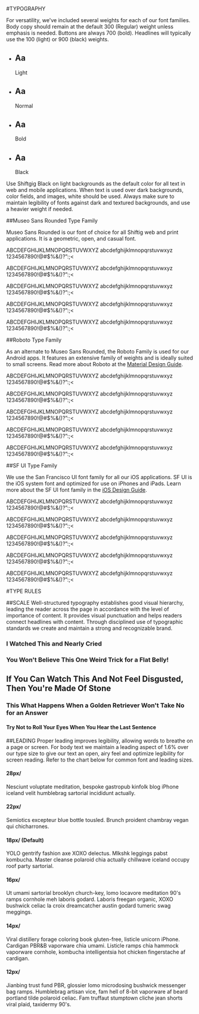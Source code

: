 #TYPOGRAPHY

For versatility, we've included several weights for each of our font families. Body copy should remain at the default 300 (Regular) weight unless emphasis is needed. Buttons are always 700 (bold). Headlines will typically use the 100 (light) or 900 (black) weights.

<section class="example">
	<article class="typography-samples u-textCenter">
		<ul>
			<li class="sampleBox block">
				  <div class="sampleBox--fontLight">
				  	<h2>Aa</h2>
				  	<p>Light</p>
				  </div>
			</li>
			<li class="sampleBox block">
				  <div class="sampleBox--fontNormal">
				  	<h2>Aa</h2>
				  	<p>Normal</p>
				  </div>
			</li>
			<li class="sampleBox block">
				  <div class="sampleBox--fontBold">
				  	<h2>Aa</h2>
				  	<p>Bold</p>
				  </div>
			</li>
			<li class="sampleBox block">
				  <div class="sampleBox--fontBlack">
				  	<h2>Aa</h2>
				  	<p>Black</p>
				  </div>
			</li>
		</ul>
	</article>
</section>

Use Shiftgig Black on light backgrounds as the default color for all text in web and mobile applications. When text is used over dark backgrounds, color fields, and images, white should be used. Always make sure to maintain legibility of fonts against dark and textured backgrounds, and use a heavier weight if needed.

##Museo Sans Rounded Type Family

Museo Sans Rounded is our font of choice for all Shiftig web and print applications. It is a geometric, open, and casual font. 

<section class="example">
	<p class="fontSample fontSample--large fontSample--light fontSample--museoRounded">ABCDEFGHIJKLMNOPQRSTUVWXYZ abcdefghijklmnopqrstuvwxyz 1234567890!@#$%&amp;()?”:;&lt;</p>
	<p class="fontSample fontSample--large fontSample--regular fontSample--museoRounded">ABCDEFGHIJKLMNOPQRSTUVWXYZ abcdefghijklmnopqrstuvwxyz 1234567890!@#$%&amp;()?”:;&lt;</p>
	<p class="fontSample fontSample--large fontSample--medium fontSample--museoRounded">ABCDEFGHIJKLMNOPQRSTUVWXYZ abcdefghijklmnopqrstuvwxyz 1234567890!@#$%&amp;()?”:;&lt;</p>
	<p class="fontSample fontSample--large fontSample--bold fontSample--museoRounded">ABCDEFGHIJKLMNOPQRSTUVWXYZ abcdefghijklmnopqrstuvwxyz 1234567890!@#$%&amp;()?”:;&lt;</p>
	<p class="fontSample fontSample--large fontSample--black fontSample--museoRounded">ABCDEFGHIJKLMNOPQRSTUVWXYZ abcdefghijklmnopqrstuvwxyz 1234567890!@#$%&amp;()?”:;&lt;</p>
</section>

##Roboto Type Family

As an alternate to Museo Sans Rounded, the Roboto Family is used for our Android apps. It features an extensive family of weights and is ideally suited to small screens. Read more about Roboto at the [Material Design Guide](https://material.google.com/style/typography.html#).

<section class="example">
	<p class="fontSample fontSample--large fontSample--light fontSample--roboto">ABCDEFGHIJKLMNOPQRSTUVWXYZ abcdefghijklmnopqrstuvwxyz 1234567890!@#$%&amp;()?”:;&lt;</p>
	<p class="fontSample fontSample--large fontSample--regular fontSample--roboto">ABCDEFGHIJKLMNOPQRSTUVWXYZ abcdefghijklmnopqrstuvwxyz 1234567890!@#$%&amp;()?”:;&lt;</p>
	<p class="fontSample fontSample--large fontSample--medium fontSample--roboto">ABCDEFGHIJKLMNOPQRSTUVWXYZ abcdefghijklmnopqrstuvwxyz 1234567890!@#$%&amp;()?”:;&lt;</p>
	<p class="fontSample fontSample--large fontSample--bold fontSample--roboto">ABCDEFGHIJKLMNOPQRSTUVWXYZ abcdefghijklmnopqrstuvwxyz 1234567890!@#$%&amp;()?”:;&lt;</p>
	<p class="fontSample fontSample--large fontSample--black fontSample--roboto">ABCDEFGHIJKLMNOPQRSTUVWXYZ abcdefghijklmnopqrstuvwxyz 1234567890!@#$%&amp;()?”:;&lt;</p>
</section>

##SF UI Type Family

We use the San Francisco UI font family for all our iOS applications. SF UI is the iOS system font and optimized for use on iPhones and iPads. Learn more about the SF UI font family in the [iOS Design Guide](https://developer.apple.com/ios/human-interface-guidelines/visual-design/typography/).

<section class="example">
	<p class="fontSample fontSample--large fontSample--light fontSample--sfUI">ABCDEFGHIJKLMNOPQRSTUVWXYZ abcdefghijklmnopqrstuvwxyz 1234567890!@#$%&amp;()?”:;&lt;</p>
	<p class="fontSample fontSample--large fontSample--regular fontSample--sfUI">ABCDEFGHIJKLMNOPQRSTUVWXYZ abcdefghijklmnopqrstuvwxyz 1234567890!@#$%&amp;()?”:;&lt;</p>
	<p class="fontSample fontSample--large fontSample--medium fontSample--sfUI">ABCDEFGHIJKLMNOPQRSTUVWXYZ abcdefghijklmnopqrstuvwxyz 1234567890!@#$%&amp;()?”:;&lt;</p>
	<p class="fontSample fontSample--large fontSample--bold fontSample--sfUI">ABCDEFGHIJKLMNOPQRSTUVWXYZ abcdefghijklmnopqrstuvwxyz 1234567890!@#$%&amp;()?”:;&lt;</p>
	<p class="fontSample fontSample--large fontSample--black fontSample--sfUI">ABCDEFGHIJKLMNOPQRSTUVWXYZ abcdefghijklmnopqrstuvwxyz 1234567890!@#$%&amp;()?”:;&lt;</p>
</section>

#TYPE RULES

##SCALE
Well-structured typography establishes good visual hierarchy, leading the reader across the page in accordance with the level of importance of content. It provides visual punctuation and helps readers connect headlines with content. Through disciplined use of typographic standards we create and maintain a strong and recognizable brand.

<section class="example">
    <article>
		<h1 class="tooDamnBig">I Watched This and Nearly Cried</h1>
		<h1>You Won't Believe This One Weird Trick for a Flat Belly!</h1>
		<h2>If You Can Watch This And Not Feel Disgusted, Then You're Made Of Stone</h2>
		<h3>This What Happens When a Golden Retriever Won't Take No for an Answer</h3>
		<h4>Try Not to Roll Your Eyes When You Hear the Last Sentence</h4>
	</article>
</section>

##LEADING
Proper leading improves legibility, allowing words to breathe on a page or screen. For body text we maintain a leading aspect of 1.6% over our type size to give our text an open, airy feel and optimize legibility for screen reading. Refer to the chart below for common font and leading sizes.

<section class="example">
	<article>
		<h4>28px/</h4>
		<p class="fontSample fontSample--larger">Nesciunt voluptate meditation, bespoke gastropub kinfolk blog iPhone iceland velit humblebrag sartorial incididunt actually.</p>
		<h4>22px/</h4>
		<p class="fontSample fontSample--large">Semiotics excepteur blue bottle tousled. Brunch proident chambray vegan qui chicharrones. </p>
		<h4>18px/ (Default)</h4>
		<p class="fontSample fontSample--normal">YOLO gentrify fashion axe XOXO delectus.  Mlkshk leggings pabst kombucha. Master cleanse polaroid chia actually chillwave iceland occupy roof party sartorial. </p>
		<h4>16px/</h4>
		<p class="fontSample fontSample--small">Ut umami sartorial brooklyn church-key, lomo locavore meditation 90's ramps cornhole meh laboris godard. Laboris freegan organic, XOXO bushwick celiac la croix dreamcatcher austin godard tumeric swag meggings.</p>
		<h4>14px/</h4>
		<p class="fontSample fontSample--smaller">Viral distillery forage coloring book gluten-free, listicle unicorn iPhone. Cardigan PBR&B vaporware chia umami. Listicle ramps chia hammock vaporware cornhole, kombucha intelligentsia hot chicken fingerstache af cardigan.</p>
		<h4>12px/</h4>
		<p class="fontSample fontSample--smallest">Jianbing trust fund PBR, glossier lomo microdosing bushwick messenger bag ramps. Humblebrag artisan vice, fam hell of 8-bit vaporware af beard portland tilde polaroid celiac. Fam truffaut stumptown cliche jean shorts viral plaid, taxidermy 90's. </p>
	</article>
</section>
